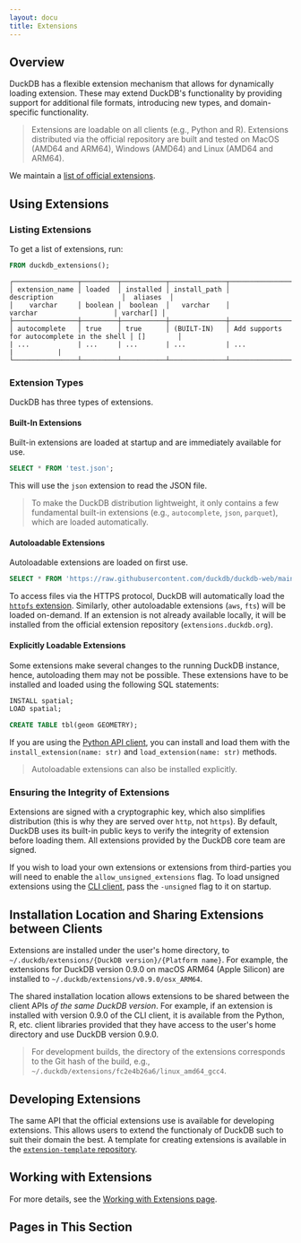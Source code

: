 ```yaml
---
layout: docu
title: Extensions
---
```


## Overview

DuckDB has a flexible extension mechanism that allows for dynamically loading extension.
These may extend DuckDB's functionality by providing support for additional file formats, introducing new types, and domain-specific functionality.

> Extensions are loadable on all clients (e.g., Python and R).
> Extensions distributed via the official repository are built and tested on MacOS (AMD64 and ARM64), Windows (AMD64) and Linux (AMD64 and ARM64).

We maintain a [list of official extensions](official_extensions).

## Using Extensions

### Listing Extensions

To get a list of extensions, run:

```sql
FROM duckdb_extensions();
```

```text
┌────────────────┬─────────┬───────────┬──────────────┬────────────────────────────────────────────┬───────────┐
│ extension_name │ loaded  │ installed │ install_path │                description                 │  aliases  │
│    varchar     │ boolean │  boolean  │   varchar    │                  varchar                   │ varchar[] │
├────────────────┼─────────┼───────────┼──────────────┼────────────────────────────────────────────┼───────────┤
│ autocomplete   │ true    │ true      │ (BUILT-IN)   │ Add supports for autocomplete in the shell │ []        │
| ...            | ...     | ...       | ...          | ...                                        |           |
└────────────────┴─────────┴───────────┴──────────────┴────────────────────────────────────────────┴───────────┘
```

### Extension Types 

DuckDB has three types of extensions.

#### Built-In Extensions

Built-in extensions are loaded at startup and are immediately available for use.

```sql
SELECT * FROM 'test.json';
```

This will use the `json` extension to read the JSON file.

> To make the DuckDB distribution lightweight, it only contains a few fundamental built-in extensions (e.g., `autocomplete`, `json`, `parquet`), which are loaded automatically.

#### Autoloadable Extensions

Autoloadable extensions are loaded on first use.

```sql
SELECT * FROM 'https://raw.githubusercontent.com/duckdb/duckdb-web/main/data/weather.csv';
```

To access files via the HTTPS protocol, DuckDB will automatically load the [`httpfs` extension](../extensions/httpfs).
Similarly, other autoloadable extensions (`aws`, `fts`) will be loaded on-demand.
If an extension is not already available locally, it will be installed from the official extension repository (`extensions.duckdb.org`).

#### Explicitly Loadable Extensions

Some extensions make several changes to the running DuckDB instance, hence, autoloading them may not be possible.
These extensions have to be installed and loaded using the following SQL statements:

```sql
INSTALL spatial;
LOAD spatial;
```

```sql
CREATE TABLE tbl(geom GEOMETRY);
```

If you are using the [Python API client](../api/python/overview), you can install and load them with the `install_extension(name: str)` and `load_extension(name: str)` methods.

> Autoloadable extensions can also be installed explicitly.

### Ensuring the Integrity of Extensions

Extensions are signed with a cryptographic key, which also simplifies distribution (this is why they are served over `http`, not `https`). By default, DuckDB uses its built-in public keys to verify the integrity of extension before loading them.
All extensions provided by the DuckDB core team are signed.

If you wish to load your own extensions or extensions from third-parties you will need to enable the `allow_unsigned_extensions` flag.
To load unsigned extensions using the [CLI client](../api/cli), pass the `-unsigned` flag to it on startup.

## Installation Location and Sharing Extensions between Clients

Extensions are installed under the user's home directory, to `~/.duckdb/extensions/{DuckDB version}/{Platform name}`. For example, the extensions for DuckDB version 0.9.0 on macOS ARM64 (Apple Silicon) are installed to `~/.duckdb/extensions/v0.9.0/osx_ARM64`.

The shared installation location allows extensions to be shared between the client APIs _of the same DuckDB version_. For example, if an extension is installed with version 0.9.0 of the CLI client, it is available from the Python, R, etc. client libraries provided that they have access to the user's home directory and use DuckDB version 0.9.0.

> For development builds, the directory of the extensions corresponds to the Git hash of the build, e.g., `~/.duckdb/extensions/fc2e4b26a6/linux_amd64_gcc4`.

## Developing Extensions

The same API that the official extensions use is available for developing extensions. This allows users to extend the functionaly of DuckDB such to suit their domain the best.
A template for creating extensions is available in the [`extension-template` repository](https://github.com/duckdb/extension-template/).

## Working with Extensions

For more details, see the [Working with Extensions page](working_with_extensions).

## Pages in This Section

<!--
any extensions that have their own pages will automatically be added to a table of contents that is rendered directly below this list.
-->

